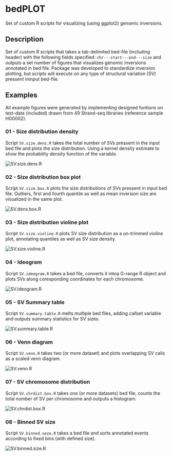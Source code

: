 # bedPLOT
Set of custom R scripts for visualizing (using ggplot2) genomic inversions.

## Description
Set of custom R scripts that takes a tab-delimited bed-file (including header) with the following fields specified: `chr---start---end---size`
and outputs a set number of figures that visualizes genomic inversions annotated in bed file. Package was developed to standardize inversion plotting, but scripts will execute on any type of structural variation (SV) pressent ininput bed-file. 

## Examples
All example figures were generated by implementing designed funtions on test-data (included) drawn from 49 Strand-seq libraries (reference sample HG0002).

### 01 - Size distribution density 
Script `SV.size.dens.R` takes the total number of SVs pressent in the input bed file and plots the size distribution. Using a kernel density estimate to show the probability density function of the variable. 

![SV.size.dens.R](https://github.com/mattsada/invPLOT/blob/master/example_figures/SV.size.dens.R.png)

### 02 - Size distribution box plot
Script `SV.size.box.R` plots the size distributions of SVs pressent in input bed file. Outliers, first and fourth quantile as well as mean inversion size are visualized in the same plot.

![SV.dens.box.R](https://github.com/mattsada/invPLOT/blob/master/example_figures/SV.size.box.R.png)

### 03 - Size distribution violine plot
Script `SV.size.violine.R` plots SV size distribution as a un-trimmed violine plot, annotating quantiles as well as SV size density.

![SV.size.violine.R](https://github.com/mattsada/invPLOT/blob/master/example_figures/SV.size.violine.R.png)

### 04 - Ideogram
Script `SV.ideogram.R` takes a bed file, converts it intoa G-range R object and plots SVs along coresponding coordinates for each chromosome.

![SV.ideogram.R](https://github.com/mattsada/invPLOT/blob/master/example_figures/SV.ideogram.R.png)

### 05 - SV Summary table
Script `SV.summary.table.R` melts multiple bed files, adding callset variable and outputs summary statistics for SV sizes.

![SV.summary.table.R](https://github.com/mattsada/invPLOT/blob/master/example_figures/SV.summary.table.R.png)

### 06 - Venn diagram
Script `SV.venn.R` takes two (or more dataset) and plots overlapping SV calls as a scaled venn diagram.

![SV.venn.R](https://github.com/mattsada/invPLOT/blob/master/example_figures/SV.venn.R.png)

### 07 - SV chromosome distribution
Script `SV.chrdist.box.R` takes one (or more datasets) bed file, counts the total number of SV per chromosome and outputs a histogram.

![SV.chrdist.box.R](https://github.com/mattsada/invPLOT/blob/master/example_figures/SV.chrdist.box.R.png)

### 08 - Binned SV size
Script `SV.binned.seze.R` takes a bed file and sorts annotated events according to fixed bins (with defined size).

![SV.binned.size.R](https://github.com/mattssca/bedPLOT/blob/master/example_figures/SV.binned.size.dist.R.png)


